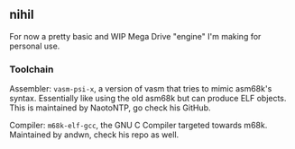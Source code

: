 ## nihil

For now a pretty basic and WIP Mega Drive "engine" I'm making for personal use.

### Toolchain

Assembler: `vasm-psi-x`, a version of vasm that tries to mimic asm68k's syntax. Essentially like using the old asm68k but can produce ELF objects. This is maintained by NaotoNTP, go check his GitHub.

Compiler: `m68k-elf-gcc`, the GNU C Compiler targeted towards m68k. Maintained by andwn, check his repo as well.
